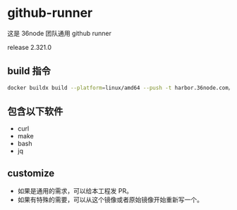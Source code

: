 # github-runner

这是 36node 团队通用 github runner

release 2.321.0

## build 指令

```sh
docker buildx build --platform=linux/amd64 --push -t harbor.36node.com/common/actions-runner:latest .
```

## 包含以下软件

- curl
- make
- bash
- jq

## customize

- 如果是通用的需求，可以给本工程发 PR。
- 如果有特殊的需要，可以从这个镜像或者原始镜像开始重新写一个。